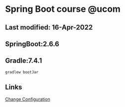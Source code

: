 # Spring Boot course @ucom

## Last modified: 16-Apr-2022

## SpringBoot:2.6.6
## Gradle:7.4.1

```
gradlew bootJar
```
## Links

[Change Configuration](https://docs.spring.io/spring-boot/docs/current/reference/html/features.html)